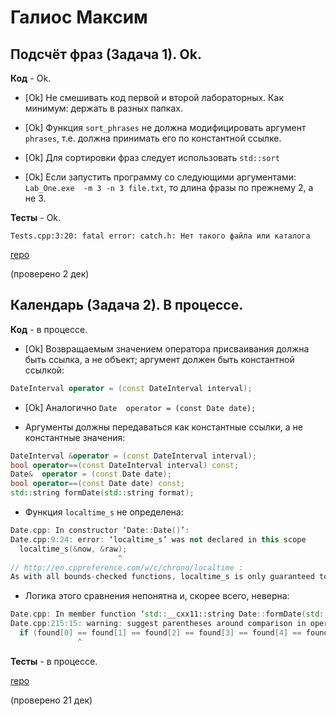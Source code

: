 # Галиос Максим

## Подсчёт фраз (Задача 1). Ok.

**Код** - Ok.

- [Ok] Не смешивать код первой и второй лабораторных. Как минимум: держать в разных папках.

- [Ok] Функция `sort_phrases` не должна модифицировать аргумент `phrases`,
т.е. должна принимать его по константной ссылке.

- [Ok] Для сортировки фраз следует использовать `std::sort`

- [Ok] Если запустить программу со следующими аргументами: `Lab_One.exe  -m 3 -n 3 file.txt`, то длина фразы по прежнему 2, а не 3.

**Тесты** - Ok.

```
Tests.cpp:3:20: fatal error: catch.h: Нет такого файла или каталога
```

[repo](https://bitbucket.org/galios_16203/repository1)

(проверено 2 дек)

## Календарь (Задача 2). В процессе.

**Код** - в процессе.

- [Ok] Возвращаемым значением оператора присваивания должна быть ссылка, а не объект; аргумент должен быть константной ссылкой:
```C++
DateInterval operator = (const DateInterval interval);
```

- [Ok] Аналогично `Date  operator = (const Date date);`

- Аргументы должны передаваться как константные ссылки, а не константные значения:
```C++
DateInterval &operator = (const DateInterval interval);
bool operator==(const DateInterval interval) const;
Date&  operator = (const Date date);
bool operator==(const Date date) const;
std::string formDate(std::string format);
```

- Функция `localtime_s` не определена:
```C++
Date.cpp: In constructor ‘Date::Date()’:
Date.cpp:9:24: error: ‘localtime_s’ was not declared in this scope
  localtime_s(&now, &raw);
                        ^
// http://en.cppreference.com/w/c/chrono/localtime :
As with all bounds-checked functions, localtime_s is only guaranteed to be available if __STDC_LIB_EXT1__ is defined by the implementation and if the user defines __STDC_WANT_LIB_EXT1__ to the integer constant 1 before including time.h.
```

- Логика этого сравнения непонятна и, скорее всего, неверна:
```C++
Date.cpp: In member function ‘std::__cxx11::string Date::formDate(std::__cxx11::string)’:
Date.cpp:215:15: warning: suggest parentheses around comparison in operand of ‘==’ [-Wparentheses]
  if (found[0] == found[1] == found[2] == found[3] == found[4] == found[5] == found[6]) str = "Invalid date format";
               ^
```

**Тесты** - в процессе.

[repo](https://bitbucket.org/galios_16203/repository1)

(проверено 21 дек)

